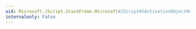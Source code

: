 ```yaml
---
uid: Microsoft.JScript.StackFrame.Microsoft#JScript#IActivationObject#GetLocalField(System.String)
internalonly: False
---
```

